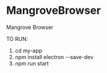 # MangroveBrowser
Mangrove Browser

TO RUN:
  1) cd my-app
  2) npm install electron --save-dev
  3) npm run start
